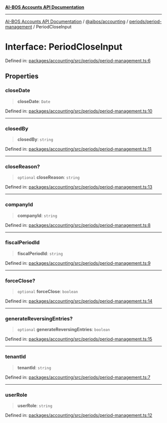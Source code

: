 [**AI-BOS Accounts API Documentation**](../../../../../README.md)

***

[AI-BOS Accounts API Documentation](../../../../../README.md) / [@aibos/accounting](../../../README.md) / [periods/period-management](../README.md) / PeriodCloseInput

# Interface: PeriodCloseInput

Defined in: [packages/accounting/src/periods/period-management.ts:6](https://github.com/pohlai88/accounts/blob/48103fb36d28b2b9bfb33472b6de2f719773cde9/packages/accounting/src/periods/period-management.ts#L6)

## Properties

### closeDate

> **closeDate**: `Date`

Defined in: [packages/accounting/src/periods/period-management.ts:10](https://github.com/pohlai88/accounts/blob/48103fb36d28b2b9bfb33472b6de2f719773cde9/packages/accounting/src/periods/period-management.ts#L10)

***

### closedBy

> **closedBy**: `string`

Defined in: [packages/accounting/src/periods/period-management.ts:11](https://github.com/pohlai88/accounts/blob/48103fb36d28b2b9bfb33472b6de2f719773cde9/packages/accounting/src/periods/period-management.ts#L11)

***

### closeReason?

> `optional` **closeReason**: `string`

Defined in: [packages/accounting/src/periods/period-management.ts:13](https://github.com/pohlai88/accounts/blob/48103fb36d28b2b9bfb33472b6de2f719773cde9/packages/accounting/src/periods/period-management.ts#L13)

***

### companyId

> **companyId**: `string`

Defined in: [packages/accounting/src/periods/period-management.ts:8](https://github.com/pohlai88/accounts/blob/48103fb36d28b2b9bfb33472b6de2f719773cde9/packages/accounting/src/periods/period-management.ts#L8)

***

### fiscalPeriodId

> **fiscalPeriodId**: `string`

Defined in: [packages/accounting/src/periods/period-management.ts:9](https://github.com/pohlai88/accounts/blob/48103fb36d28b2b9bfb33472b6de2f719773cde9/packages/accounting/src/periods/period-management.ts#L9)

***

### forceClose?

> `optional` **forceClose**: `boolean`

Defined in: [packages/accounting/src/periods/period-management.ts:14](https://github.com/pohlai88/accounts/blob/48103fb36d28b2b9bfb33472b6de2f719773cde9/packages/accounting/src/periods/period-management.ts#L14)

***

### generateReversingEntries?

> `optional` **generateReversingEntries**: `boolean`

Defined in: [packages/accounting/src/periods/period-management.ts:15](https://github.com/pohlai88/accounts/blob/48103fb36d28b2b9bfb33472b6de2f719773cde9/packages/accounting/src/periods/period-management.ts#L15)

***

### tenantId

> **tenantId**: `string`

Defined in: [packages/accounting/src/periods/period-management.ts:7](https://github.com/pohlai88/accounts/blob/48103fb36d28b2b9bfb33472b6de2f719773cde9/packages/accounting/src/periods/period-management.ts#L7)

***

### userRole

> **userRole**: `string`

Defined in: [packages/accounting/src/periods/period-management.ts:12](https://github.com/pohlai88/accounts/blob/48103fb36d28b2b9bfb33472b6de2f719773cde9/packages/accounting/src/periods/period-management.ts#L12)
